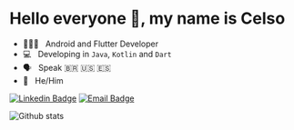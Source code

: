 # Hello everyone 👋, my name is Celso

- 👨🏻‍💻 &nbsp; Android and Flutter Developer
- 💻 &nbsp; Developing in `Java`, `Kotlin` and `Dart`
- 🗣️ &nbsp; Speak 🇧🇷 🇺🇸 🇪🇸
- 👨 &nbsp; He/Him

[![Linkedin Badge](https://img.shields.io/badge/-LinkedIn-blue?style=flat-square&logo=Linkedin&logoColor=white)](https://www.linkedin.com/in/celsofujii) [![Email Badge](https://img.shields.io/badge/-Email-red?style=flat-square&logo=Gmail&logoColor=white)](mailto:celsokf@gmail.com)

![Github stats](https://github-readme-stats.vercel.app/api?username=celsogithub&show_icons=true)




